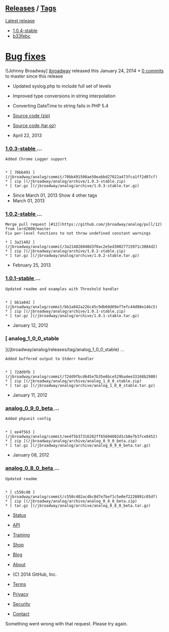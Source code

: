 [ ](https://github.com/)
##  [Releases](/jbroadway/analog/releases) / [Tags](/jbroadway/analog/tags)

[Latest release](/jbroadway/analog/releases/latest)

  * [ 1.0.4-stable ](/jbroadway/analog/tree/1.0.4-stable)
  * [ b33febc ](/jbroadway/analog/commit/b33febc06cb47593e23c74cccaceaaf618220b07)

#  [Bug fixes](/jbroadway/analog/releases/tag/1.0.4-stable)

![Johnny Broadway] [jbroadway](/jbroadway) released this January 24, 2014 * [ 0
commits](/jbroadway/analog/compare/1.0.4-stable...master) to master since this
release

  * Updated syslog.php to include full set of levels
  * Improved type conversions in string interpolation
  * Converting DateTime to string fails in PHP 5.4

  * [ Source code (zip) ](/jbroadway/analog/archive/1.0.4-stable.zip)
  * [ Source code (tar.gz) ](/jbroadway/analog/archive/1.0.4-stable.tar.gz)

  * April 22, 2013

###  [ 1.0.3-stable ](/jbroadway/analog/releases/tag/1.0.3-stable) …

    
    Added Chrome Logger support
    

    * [ 70bb491 ](/jbroadway/analog/commit/70bb491508ae50eabbd27022a473fca1ff2d07cf)
    * [ zip ](/jbroadway/analog/archive/1.0.3-stable.zip)
    * [ tar.gz ](/jbroadway/analog/archive/1.0.3-stable.tar.gz)

  * Since March 01, 2013 Show 4 other tags 
  * March 01, 2013

###  [ 1.0.2-stable ](/jbroadway/analog/releases/tag/1.0.2-stable) …

    
    Merge pull request [#12](https://github.com/jbroadway/analog/pull/12) from lord2800/master
    Fix per-level functions to not throw undefined constant warnings

    * [ 3a21482 ](/jbroadway/analog/commit/3a214826848d3f0ac2e5ed30027715971c3884d2)
    * [ zip ](/jbroadway/analog/archive/1.0.2-stable.zip)
    * [ tar.gz ](/jbroadway/analog/archive/1.0.2-stable.tar.gz)

  * February 25, 2013

###  [ 1.0.1-stable ](/jbroadway/analog/releases/tag/1.0.1-stable) …

    
    Updated readme and examples with Threshold handler
    

    * [ bb1a842 ](/jbroadway/analog/commit/bb1a842a226c45c9db68d69ef7efc44d88e146c5)
    * [ zip ](/jbroadway/analog/archive/1.0.1-stable.zip)
    * [ tar.gz ](/jbroadway/analog/archive/1.0.1-stable.tar.gz)

  * January 12, 2012

###  [ analog_1_0_0_stable
](/jbroadway/analog/releases/tag/analog_1_0_0_stable) …

    
    Added buffered output to Stderr handler
    

    * [ 72dd9fb ](/jbroadway/analog/commit/72dd9fbcd645e7b35e6bce529ba4ee33168b2980)
    * [ zip ](/jbroadway/analog/archive/analog_1_0_0_stable.zip)
    * [ tar.gz ](/jbroadway/analog/archive/analog_1_0_0_stable.tar.gz)

  * January 11, 2012

###  [ analog_0_9_0_beta ](/jbroadway/analog/releases/tag/analog_0_9_0_beta) …

    
    Added phpunit config
    

    * [ ee4f5b3 ](/jbroadway/analog/commit/ee4f5b37316282ffb5604602d1cb8e7b37ce8452)
    * [ zip ](/jbroadway/analog/archive/analog_0_9_0_beta.zip)
    * [ tar.gz ](/jbroadway/analog/archive/analog_0_9_0_beta.tar.gz)

  * January 08, 2012

###  [ analog_0_8_0_beta ](/jbroadway/analog/releases/tag/analog_0_8_0_beta) …

    
    Updated readme
    

    * [ c550c40 ](/jbroadway/analog/commit/c550c402acdbc8d7e7bef1c5e0ef2220891c05df)
    * [ zip ](/jbroadway/analog/archive/analog_0_8_0_beta.zip)
    * [ tar.gz ](/jbroadway/analog/archive/analog_0_8_0_beta.tar.gz)

  * [Status](https://status.github.com/)
  * [API](http://developer.github.com)
  * [Training](http://training.github.com)
  * [Shop](http://shop.github.com)
  * [Blog](/blog)
  * [About](/about)
[ ](/)

  * (C) 2014 GitHub, Inc.
  * [Terms](/site/terms)
  * [Privacy](/site/privacy)
  * [Security](/security)
  * [Contact](/contact)

Something went wrong with that request. Please try again.

